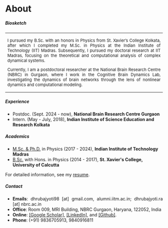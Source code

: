 # About

##### Biosketch

<style>
@media screen and (max-width: 1220px) {
  td.example1 {
    display: none;
  }
}
</style>

<table>
<tr>
<td class="example1"><img src="img/dp.jpeg" width="450"></td>
<td>
<p align="justify" style="font-size:13px">I pursued my B.Sc. with an honors in Physics from St. Xavier’s College Kolkata, after which I completed my M.Sc. in Physics at the Indian Institute of Technology (IIT) Madras. Subsequently, I pursued my doctoral research at IIT Madras, focusing on the theoretical and computational analysis of complex dynamical systems.</p>
<p align="justify" style="font-size:13px">Currently, I am a postdoctoral researcher at the National Brain Research Centre (NBRC) in Gurgaon, where I work in the Cognitive Brain Dynamics Lab, investigating the dynamics of brain networks through the lens of nonlinear dynamics and computational modeling.</p>
</td>
</tr>
</table>


##### Experience

<ul style="font-size:14px">
<li> Postdoc. (Sept. 2024 - now), <b>National Brain Research Centre Gurgaon</b>
<li> Intern. (May - July, 2018), <b>Indian Institute of Science Education and Research Kolkata</b>
</ul>


##### Academics

<ul style="font-size:14px">
<li> <a href="/PhD/index.html">M.Sc. & Ph.D.</a> in Physics (2017 - 2024), <b>Indian Institute of Technology Madras</b>
<li> <a href="https://drive.google.com/file/d/1kzH1EiCFbbcnvpbOTWJMMhiCC53tkvDD/view?usp=sharing">B.Sc.</a> with Hons. in Physics (2014 - 2017), <b>St. Xavier's College, University of Calcutta</b>
</ul>

<p align="justify" style="font-size:14px">For detailed information, see my <a href="https://drive.google.com/file/d/1pDmqyZtTw7QiOCLzVDtpZioT9_SFtdWR/view">resume</a>.</p>

##### Contact

<ul align=justify style="font-size:14px">
<li><b>Emails</b>: dhrubajyoti98 [at] gmail.com, alumni.iitm.ac.in; dhrubajyoti.ra [at] nbrc.ac.in
<li><b>Office</b>: Room 009, MRI Building, NBRC Gurgaon, Haryana, 122052, India
<li><b>Online</b>: <a href="https://scholar.google.co.in/citations?user=2OR7h7kAAAAJ&hl=en">[Google Scholar]</a>, <a href="https://www.linkedin.com/in/dhrubajyoti-biswas/">[LinkedIn]</a>, and <a href="https://github.com/dhrubajyoti98">[Github]</a>.
<li><b>Phone</b>: (+91) 9836705913, 9840916811
</ul>
